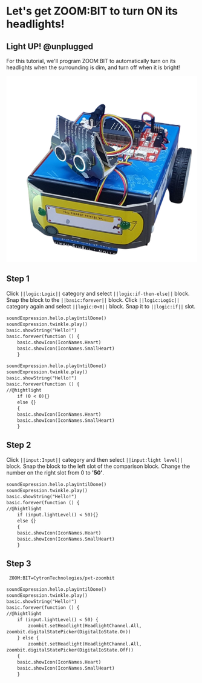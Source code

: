 # Let's get ZOOM:BIT to turn ON its headlights!

## Light UP! @unplugged

For this tutorial, we'll program ZOOM:BIT to automatically turn on its headlights when the surrounding is dim, and turn off when it is bright!

![ZOOM:BIT](https://raw.githubusercontent.com/CherylNg/test_tutorial/master/docs/static/ZipZipZoom.png)


## Step 1
Click ``||logic:Logic||`` category and select ``||logic:if-then-else||`` block. 
Snap the block to the ``||basic:forever||`` block. 
Click ``||logic:Logic||`` category again and select ``||logic:0<0||`` block. Snap it to ``||logic:if||`` slot.

```template
soundExpression.hello.playUntilDone()
soundExpression.twinkle.play()
basic.showString("Hello!")
basic.forever(function () {
    basic.showIcon(IconNames.Heart)
    basic.showIcon(IconNames.SmallHeart)
    }
```
```blocks
soundExpression.hello.playUntilDone()
soundExpression.twinkle.play()
basic.showString("Hello!")
basic.forever(function () {
//@hightlight
    if (0 < 0){}
    else {}
    {
    basic.showIcon(IconNames.Heart)
    basic.showIcon(IconNames.SmallHeart)
    }
```

## Step 2
Click ``||input:Input||`` category and then select ``||input:light level||`` block. 
Snap the block to the left slot of the comparison block. 
Change the number on the right slot from 0 to **'50'**.

```blocks
soundExpression.hello.playUntilDone()
soundExpression.twinkle.play()
basic.showString("Hello!")
basic.forever(function () {
//@hightlight
    if (input.lightLevel() < 50){}
    else {}
    {
    basic.showIcon(IconNames.Heart)
    basic.showIcon(IconNames.SmallHeart)
    }
```

 ## Step 3

```package
 ZOOM:BIT=CytronTechnologies/pxt-zoombit
```
```blocks
soundExpression.hello.playUntilDone()
soundExpression.twinkle.play()
basic.showString("Hello!")
basic.forever(function () {
//@hightlight
    if (input.lightLevel() < 50) {
        zoombit.setHeadlight(HeadlightChannel.All, zoombit.digitalStatePicker(DigitalIoState.On))
    } else {
        zoombit.setHeadlight(HeadlightChannel.All, zoombit.digitalStatePicker(DigitalIoState.Off))
    {
    basic.showIcon(IconNames.Heart)
    basic.showIcon(IconNames.SmallHeart)
    }
```